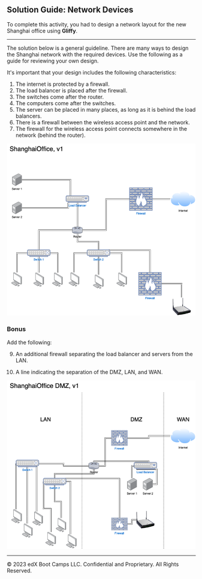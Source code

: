## Solution Guide: Network Devices

To complete this activity, you had to design a network layout for the new Shanghai office using **Gliffy**. 

---
The solution below is a general guideline. There are many ways to design the Shanghai network with the required devices. Use the following as a guide for reviewing your own design.

It's important that your design includes the following characteristics: 

  1. The internet is protected by a firewall.
  2. The load balancer is placed after the firewall.
  3. The switches come after the router.
  4. The computers come after the switches.
  5. The server can be placed in many places, as long as it is behind the load balancers.
  6. There is a firewall between the wireless access point and the network.
  7. The firewall for the wireless access point connects somewhere in the network (behind the router).

  ![Shanghai office network design.](./Images/shanghaioffice.png)

### Bonus
 
Add the following:

  9. An additional firewall separating the load balancer and servers from the LAN.

  10. A line indicating the separation of the DMZ, LAN, and WAN.

  ![Shanghai office bonus network design.](../solved/Images/ShanghaiDMZ.png)

---
© 2023 edX Boot Camps LLC. Confidential and Proprietary. All Rights Reserved.
